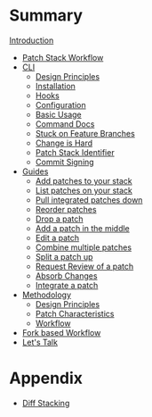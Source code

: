 # Summary

[Introduction](./introduction.md)

- [Patch Stack Workflow](./patch-stack-workflow.md)
- [CLI](./tool.md)
	- [Design Principles](./tool/design-principles.md)
	- [Installation](./tool/installation.md)
	- [Hooks](./tool/hooks.md)
	- [Configuration](./tool/configuration.md)
	- [Basic Usage](./tool/basic-usage.md)
	- [Command Docs](./tool/command-docs.md)
	- [Stuck on Feature Branches](./tool/stuck-on-feature-branches.md)
	- [Change is Hard](./tool/change-is-hard.md)
	- [Patch Stack Identifier](./tool/patch-stack-identifier.md)
	- [Commit Signing](./tool/commit-signing.md)
- [Guides](./guides.md)
	- [Add patches to your stack](./guides/add-patches-to-your-stack.md)
	- [List patches on your stack](./guides/list-patches-on-your-stack.md)
	- [Pull integrated patches down](./guides/pull-integrated-patches-down.md)
	- [Reorder patches](./guides/reorder-patches.md)
	- [Drop a patch](./guides/drop-a-patch.md)
	- [Add a patch in the middle](./guides/add-patch-in-the-middle.md)
	- [Edit a patch](./guides/edit-a-patch.md)
	- [Combine multiple patches](./guides/combine-multiple-patches.md)
	- [Split a patch up](./guides/split-a-patch-up.md)
	- [Request Review of a patch](./guides/request-review.md)
	- [Absorb Changes](./guides/absorb-changes.md)
	- [Integrate a patch](./guides/integrate-a-patch.md)
- [Methodology]()
	- [Design Principles]()
	- [Patch Characteristics]()
	- [Workflow]()
- [Fork based Workflow]()
- [Let's Talk](./lets-talk.md)

# Appendix

- [Diff Stacking](./diff-stacking.md)
